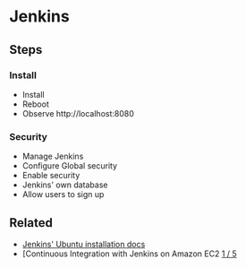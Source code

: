 # Jenkins

## Steps

### Install

* Install
* Reboot
* Observe http://localhost:8080

### Security

* Manage Jenkins
* Configure Global security
* Enable security
* Jenkins' own database
* Allow users to sign up

## Related

* [Jenkins' Ubuntu installation docs](https://wiki.jenkins-ci.org/display/JENKINS/Installing+Jenkins+on+Ubuntu)
* [Continuous Integration with Jenkins on Amazon EC2 [1 / 5](https://www.youtube.com/watch?v=1JSOGJQAhtE)